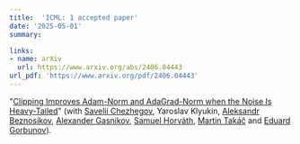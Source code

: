 ```yaml
---
title:  'ICML: 1 accepted paper'
date: '2025-05-01'
summary:

links:
- name: arXiv
  url: https://www.arxiv.org/abs/2406.04443
url_pdf: 'https://www.arxiv.org/pdf/2406.04443'
---
```

"[Clipping Improves Adam-Norm and AdaGrad-Norm when the Noise Is Heavy-Tailed](https://www.arxiv.org/abs/2406.04443)" (with [Savelii Chezhegov](https://scholar.google.com/citations?user=dRIoJ_cAAAAJ&hl=ru&oi=ao), Yaroslav Klyukin, [Aleksandr Beznosikov](https://anbeznosikov.github.io/), [Alexander Gasnikov](https://scholar.google.com/citations?user=AmeE8qkAAAAJ), [Samuel Horváth](https://sites.google.com/view/samuelhorvath), [Martin Takáč](https://mtakac.com/About_me/) and [Eduard Gorbunov](https://eduardgorbunov.github.io/)).